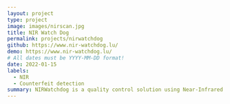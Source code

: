 ```yaml
---
layout: project
type: project
image: images/nirscan.jpg
title: NIR Watch Dog
permalink: projects/nirwatchdog
github: https://www.nir-watchdog.lu/
demo: https://www.nir-watchdog.lu/
# All dates must be YYYY-MM-DD format!
date: 2022-01-15
labels:
  - NIR
  - Counterfeit detection
summary: NIRWatchdog is a quality control solution using Near-Infrared Spectroscopy to authenticate raw materials 
---
```


